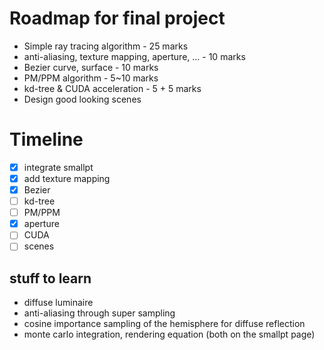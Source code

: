 # Roadmap for final project
- Simple ray tracing algorithm - 25 marks
- anti-aliasing, texture mapping, aperture, ... - 10 marks
- Bezier curve, surface - 10 marks
- PM/PPM algorithm - 5~10 marks
- kd-tree & CUDA acceleration - 5 + 5 marks
- Design good looking scenes

# Timeline
- [x] integrate smallpt
- [x] add texture mapping
- [x] Bezier
- [ ] kd-tree
- [ ] PM/PPM
- [x] aperture
- [ ] CUDA
- [ ] scenes

## stuff to learn
- diffuse luminaire
- anti-aliasing through super sampling
- cosine importance sampling of the hemisphere for diffuse reflection
- monte carlo integration, rendering equation (both on the smallpt page)
